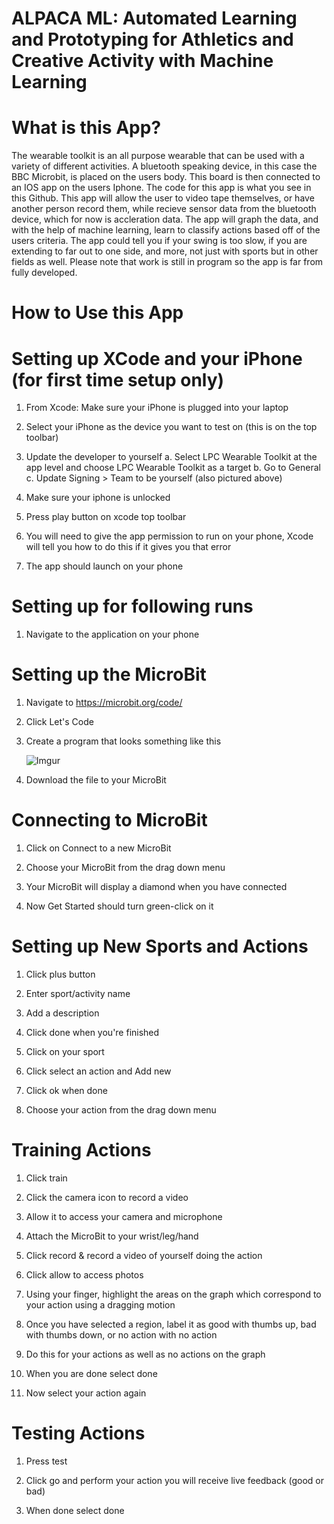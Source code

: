 # ALPACA ML: Automated Learning and Prototyping for Athletics and Creative Activity with Machine Learning 
# What is this App?
The wearable toolkit is an all purpose wearable that can be used with a variety of different activities. A bluetooth speaking device, in this case the BBC Microbit, is placed on the users body. This board is then connected to an IOS app on the users Iphone. The code for this app is what you see in this Github. This app will allow the user to video tape themselves, or have another person record them, while recieve sensor data from the bluetooth device, which for now is accleration data. The app will graph the data, and with the help of machine learning, learn to classify actions based off of the users criteria. The app could tell you if your swing is too slow, if you are extending to far out to one side, and more, not just with sports but  in other fields as well. Please note that work is still in program so the app is far from fully developed.
# How to Use this App

# Setting up XCode and your iPhone (for first time setup only)
1. From Xcode: Make sure your iPhone is plugged into your laptop<p>
2. Select your iPhone as the device you want to test on (this is on the top toolbar)<p>
3. Update the developer to yourself a. Select LPC Wearable Toolkit at the app level and choose LPC Wearable Toolkit as a target     b. Go to General c. Update Signing > Team to be yourself (also pictured above)<p>
4. Make sure your iphone is unlocked<p>
5. Press play button on xcode top toolbar<p>
6. You will need to give the app permission to run on your phone, Xcode will tell you how to do this if it gives you that error<p>
7. The app should launch on your phone<p>

# Setting up for following runs
1. Navigate to the application on your phone<p>
  
# Setting up the MicroBit
1. Navigate to https://microbit.org/code/<p>
2. Click Let's Code<p>
3. Create a program that looks something like this<p>
![Imgur](https://i.imgur.com/VBDEQI6.png)<p>
4. Download the file to your MicroBit

# Connecting to MicroBit
1. Click on Connect to a new MicroBit<p>
2. Choose your MicroBit from the drag down menu<p>
3. Your MicroBit will display a diamond when you have connected<p>
4. Now Get Started should turn green-click on it<p>

# Setting up New Sports and Actions
1. Click plus button<p>
2. Enter sport/activity name<p>
3. Add a description<p>
4. Click done when you're finished<p>
5. Click on your sport<p>
6. Click select an action and Add new<p>
7. Click ok when done<p>
8. Choose your action from the drag down menu<p>

# Training Actions
1. Click train<p>
2. Click the camera icon to record a video<p>
3. Allow it to access your camera and microphone<p>
4. Attach the MicroBit to your wrist/leg/hand<p>
5. Click record & record a video of yourself doing the action<p>
6. Click allow to access photos<p>
7. Using your finger, highlight the areas on the graph which correspond to your action using a dragging motion <p>
8. Once you have selected a region, label it as good with thumbs up, bad with thumbs down, or no action with no action<p>
9. Do this for your actions as well as no actions on the graph<p>
10. When you are done select done<p>
11. Now select your action again<p>

# Testing Actions
1. Press test<p>
2. Click go and perform your action you will receive live feedback (good or bad)<p>
3. When done select done<p>
